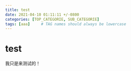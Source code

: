 ```yaml
---
title: test
date: 2021-04-10 01:11:11 +/-0800
categories: [TOP_CATEGORIE, SUB_CATEGORIE]
tags: [aaa]     # TAG names should always be lowercase
---
```


# test


我只是来测试的！
